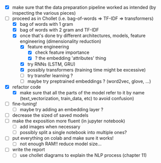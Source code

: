 - [x] make sure that the data preparation pipeline worked as intended (by inspecting the various pieces)
- [ ] proceed as in Chollet (i.e. bag-of-words => TF-IDF => transformers)
    - [x] bag of words with 1 gram
    - [x] bag of words with 2 gram and TF-IDF
    - [x] once that's done try different architectures, models, feature engineering (dimensionality reduction)
        - [x] feature engineering
            - [x] check feature importance
            - [x] ? the embedding 'attributes' thing
        - [x] try RNNs (LSTM, GRU)
        - [x] possibly transformers (training time might be excessive)
        - [ ] try transfer learning ?
        - [ ] maybe try preptrained embeddings ? (word2vec, glove, ...)
- [x] refactor code
    - [x] make sure that all the parts of the model refer to it by name (text\_vectorization, train\_data, etc) to avoid confusion)
- [ ] fine-tuning!
    - [ ] maybe try adding an embedding layer ?
- [ ] decrease the sized of saved models
- [ ] make the exposition more fluent (in jupyter notebook)
    - [ ] add images when necessary
    - [ ] possibly split a single notebook into multiple ones?
- [ ] put everything on colab and make sure it works!
    - [ ] not enough RAM!! reduce model size...
- [ ] write the report
    - [ ] use chollet diagrams to explain the NLP process (chapter 11)
